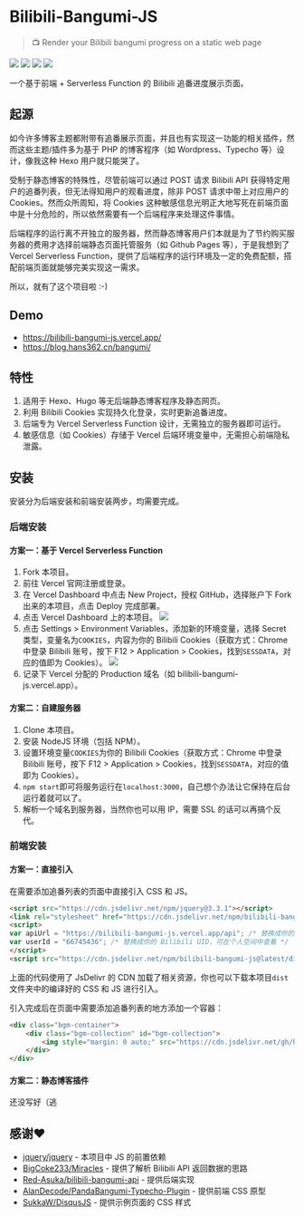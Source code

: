 # Bilibili-Bangumi-JS

> 📺 Render your Bilibili bangumi progress on a static web page

[![](https://img.shields.io/npm/v/bilibili-bangumi-js.svg?style=flat-square)](https://www.npmjs.com/package/bilibili-bangumi-js)
[![](https://img.shields.io/badge/Author-Hans362-blue.svg?style=flat-square)](https://hans362.cn)
[![](https://img.shields.io/npm/l/bilibili-bangumi-js.svg?style=flat-square)](https://github.com/hans362/Bilibili-Bangumi-JS/blob/master/LICENSE)
[![](https://data.jsdelivr.com/v1/package/npm/bilibili-bangumi-js/badge)](https://www.jsdelivr.com/package/npm/bilibili-bangumi-js)

一个基于前端 + Serverless Function 的 Bilibili 追番进度展示页面。

## 起源

如今许多博客主题都附带有追番展示页面，并且也有实现这一功能的相关插件，然而这些主题/插件多为基于 PHP 的博客程序（如 Wordpress、Typecho 等）设计，像我这种 Hexo 用户就只能哭了。

受制于静态博客的特殊性，尽管前端可以通过 POST 请求 Bilibili API 获得特定用户的追番列表，但无法得知用户的观看进度，除非 POST 请求中带上对应用户的 Cookies。然而众所周知，将 Cookies 这种敏感信息光明正大地写死在前端页面中是十分危险的，所以依然需要有一个后端程序来处理这件事情。

后端程序的运行离不开独立的服务器，然而静态博客用户们本就是为了节约购买服务器的费用才选择前端静态页面托管服务（如 Github Pages 等），于是我想到了 Vercel Serverless Function，提供了后端程序的运行环境及一定的免费配额，搭配前端页面就能够完美实现这一需求。

所以，就有了这个项目啦 :-)

## Demo

- https://bilibili-bangumi-js.vercel.app/
- https://blog.hans362.cn/bangumi/

## 特性

1. 适用于 Hexo、Hugo 等无后端静态博客程序及静态网页。
2. 利用 Bilibili Cookies 实现持久化登录，实时更新追番进度。
3. 后端专为 Vercel Serverless Function 设计，无需独立的服务器即可运行。
4. 敏感信息（如 Cookies）存储于 Vercel 后端环境变量中，无需担心前端隐私泄露。

## 安装

安装分为后端安装和前端安装两步，均需要完成。

### 后端安装

#### 方案一：基于 Vercel Serverless Function

1. Fork 本项目。
2. 前往 Vercel 官网注册或登录。
3. 在 Vercel Dashboard 中点击 New Project，授权 GitHub，选择账户下 Fork 出来的本项目，点击 Deploy 完成部署。
4. 点击 Vercel Dashboard 上的本项目。
![](https://cdn.jsdelivr.net/gh/hans362/Bilibili-Bangumi-JS/assets/1.jpeg)
5. 点击 Settings > Environment Variables，添加新的环境变量，选择 Secret 类型，变量名为`COOKIES`，内容为你的 Bilibili Cookies（获取方式：Chrome 中登录 Bilibili 账号，按下 F12 > Application > Cookies，找到`SESSDATA`，对应的值即为 Cookies）。
![](https://cdn.jsdelivr.net/gh/hans362/Bilibili-Bangumi-JS/assets/2.jpeg)
6. 记录下 Vercel 分配的 Production 域名（如 bilibili-bangumi-js.vercel.app）。

#### 方案二：自建服务器

1. Clone 本项目。
2. 安装 NodeJS 环境（包括 NPM）。
3. 设置环境变量`COOKIES`为你的 Bilibili Cookies（获取方式：Chrome 中登录 Bilibili 账号，按下 F12 > Application > Cookies，找到`SESSDATA`，对应的值即为 Cookies）。
4. `npm start`即可将服务运行在`localhost:3000`，自己想个办法让它保持在后台运行着就可以了。
5. 解析一个域名到服务器，当然你也可以用 IP，需要 SSL 的话可以再搞个反代。

### 前端安装

#### 方案一：直接引入

在需要添加追番列表的页面中直接引入 CSS 和 JS。

```html
<script src="https://cdn.jsdelivr.net/npm/jquery@3.3.1"></script>
<link rel="stylesheet" href="https://cdn.jsdelivr.net/npm/bilibili-bangumi-js@latest/dist/bilibili-bangumi.css">
<script>
var apiUrl = "https://bilibili-bangumi-js.vercel.app/api"; /* 替换成你的后端域名，后面加上 /api */
var userId = "66745436"; /* 替换成你的 Bilibili UID，可在个人空间中查看 */
</script>
<script src="https://cdn.jsdelivr.net/npm/bilibili-bangumi-js@latest/dist/bilibili-bangumi.js"></script>
```
上面的代码使用了 JsDelivr 的 CDN 加载了相关资源，你也可以下载本项目`dist`文件夹中的编译好的 CSS 和 JS 进行引入。

引入完成后在页面中需要添加追番列表的地方添加一个容器：
```html
<div class="bgm-container">
    <div class="bgm-collection" id="bgm-collection">
        <img style="margin: 0 auto;" src="https://cdn.jsdelivr.net/gh/hans362/Bilibili-Bangumi-JS/assets/bilibili.gif">
    </div>
</div>
```

#### 方案二：静态博客插件

还没写好（逃

## 感谢❤️

- [jquery/jquery](https://github.com/jquery/jquery) - 本项目中 JS 的前置依赖
- [BigCoke233/Miracles](https://github.com/BigCoke233/miracles) - 提供了解析 Bilibili API 返回数据的思路
- [Red-Asuka/bilibili-bangumi-api](https://github.com/Red-Asuka/bilibili-bangumi-api.git) - 提供后端实现
- [AlanDecode/PandaBangumi-Typecho-Plugin](https://github.com/AlanDecode/PandaBangumi-Typecho-Plugin) - 提供前端 CSS 原型
- [SukkaW/DisqusJS](https://github.com/SukkaW/DisqusJS) - 提供示例页面的 CSS 样式
